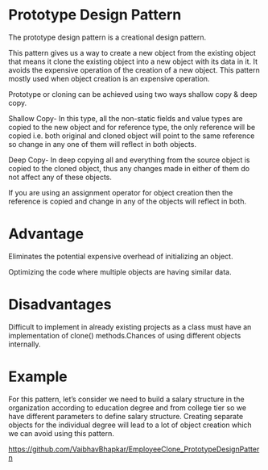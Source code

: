 
# Prototype Design Pattern

The prototype design pattern is a creational design pattern.

This pattern gives us a way to create a new object from the existing object that means it clone the existing object into a new object with its data in it. It avoids the expensive operation of the creation of a new object. This pattern mostly used when object creation is an expensive operation.

Prototype or cloning can be achieved using two ways shallow copy & deep copy.

Shallow Copy- In this type, all the non-static fields and value types are copied to the new object and for reference type, the only reference will be copied i.e. both original and cloned object will point to the same reference so change in any one of them will reflect in both objects.

Deep Copy- In deep copying all and everything from the source object is copied to the cloned object, thus any changes made in either of them do not affect any of these objects.

If you are using an assignment operator for object creation then the reference is copied and change in any of the objects will reflect in both.

# Advantage

Eliminates the potential expensive overhead of initializing an object.

Optimizing the code where multiple objects are having similar data.

# Disadvantages

Difficult to implement in already existing projects as a class must have an implementation of clone() methods.Chances of using different objects internally.

# Example

For this pattern, let’s consider we need to build a salary structure in the organization according to education degree and from college tier so we have different parameters to define salary structure.
Creating separate objects for the individual degree will lead to a lot of object creation which we can avoid using this pattern.

https://github.com/VaibhavBhapkar/EmployeeClone_PrototypeDesignPattern
